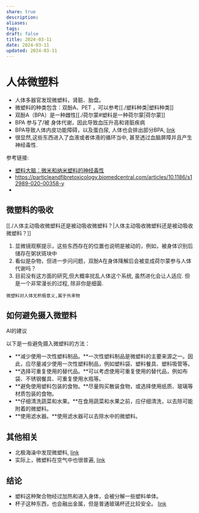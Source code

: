 ```yaml
---
share: true
description: 
aliases: 
tags: 
draft: false
title: 2024-03-11
date: 2024-03-11
updated: 2024-03-11
---
```

# 人体微塑料
- 人体多器官发现微塑料，肾脏、胎盘。
- 微塑料的种类包含：双酚A、PET ，可以参考[[./塑料种类|塑料种类]]
- 双酚A（BPA）是一种雌性[[./荷尔蒙#塑料是一种荷尔蒙|荷尔蒙]]
- BPA 参与了/被 身体代谢，因此导致血压升高和肾脏疾病
- BPA导致人体内皮功能障碍，以及蛋白尿, 人体也会排出部分BPA, [link](https://www.ncbi.nlm.nih.gov/pmc/articles/PMC2737044/)
- 很显然,这些东西进入了血液或者体液的循环当中, 甚至透过血脑屏障并且产生神经毒性.

参考链接:
- [ 塑料大脑：微米和纳米塑料的神经毒性](https://particleandfibretoxicology.biomedcentral.com/articles/10.1186/s12989-020-00358-y)
- <https://particleandfibretoxicology.biomedcentral.com/articles/10.1186/s12989-020-00358-y>
- 


## 微塑料的吸收

[[./人体主动吸收微塑料还是被动吸收微塑料？|人体主动吸收微塑料还是被动吸收微塑料？]]

1. 显微镜观察提示，这些东西存在的位置也说明是被动的，例如，被身体识别后储存在粥状斑块中
2. 看似是杂物，但进一步问问题，双酚A在身体降解后会被变成荷尔蒙参与人体代谢吗？
3. 目前没有这方面的研究,但大概率扰乱人体这个系统, 虽然进化会让人适应. 但是一个非常漫长的过程, 除非你是细菌.

`微塑料对人体无积极意义,属于外来物`

## 如何避免摄入微塑料
AI的建议

以下是一些避免摄入微塑料的方法：

- **减少使用一次性塑料制品。**一次性塑料制品是微塑料的主要来源之一。因此，应尽量减少使用一次性塑料制品，例如塑料袋、塑料餐具、塑料吸管等。
- **选择可重复使用的替代品。**可以考虑使用可重复使用的替代品，例如布袋、不锈钢餐具、可重复使用水瓶等。
- **避免使用塑料包装的食物。**尽量购买散装食物，或选择使用纸质、玻璃等材质包装的食物。
- **仔细清洗蔬菜和水果。**在食用蔬菜和水果之前，应仔细清洗，以去除可能附着的微塑料。
- **使用滤水器。**使用滤水器可以去除水中的微塑料。



## 其他相关
- 北极海澡中发现微塑料, [link](https://www.wired.com/story/a-critical-arctic-organism-is-now-infested-with-microplastics/)
- 实际上，微塑料在空气中也很普遍, [link](https://news.bioon.com/article/1f02e5332336.html)

## 结论
- 塑料这种聚合物经过加热和进入身体，会被分解一些塑料单体。
- 杯子这种东西，也会融出金属，但是普通玻璃杯还比较安全。 [link](https://gdaqi.org/displaynews.html?newsID=693745#:~:text=%E4%BA%8B%E5%AE%9E%E4%B8%8A%EF%BC%8C%E6%99%AE%E9%80%9A%E7%8E%BB%E7%92%83%E6%9D%AF%E9%87%8C%E6%81%B0%E6%81%B0%E4%B8%8D%E4%BC%9A%E5%90%AB%E9%93%85%EF%BC%8C%E5%8F%8D%E8%80%8C%E6%98%AF%E9%AB%98%E7%AB%AF%E7%9A%84%E6%B0%B4%E6%99%B6%E7%8E%BB%E7%92%83%E6%9D%AF%EF%BC%8C%E9%87%8C%E9%9D%A2%E4%BC%9A%E6%9C%89%E6%B0%A7%E5%8C%96%E9%93%85%E6%88%90%E5%88%86%E3%80%82)


